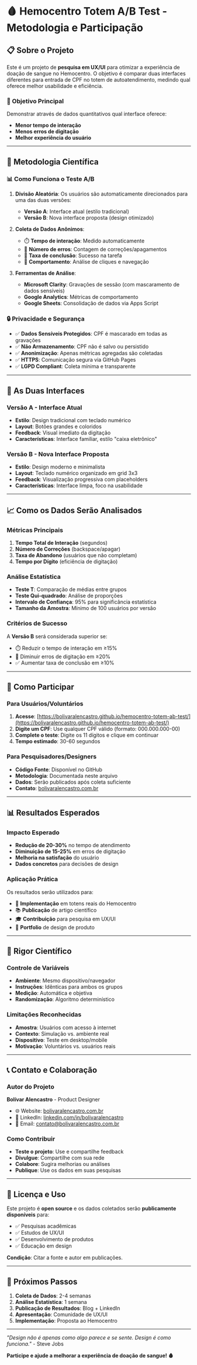 # 🩸 Hemocentro Totem A/B Test - Metodologia e Participação

## 📋 Sobre o Projeto

Este é um projeto de **pesquisa em UX/UI** para otimizar a experiência de doação de sangue no Hemocentro. O objetivo é comparar duas interfaces diferentes para entrada de CPF no totem de autoatendimento, medindo qual oferece melhor usabilidade e eficiência.

### 🎯 Objetivo Principal
Demonstrar através de dados quantitativos qual interface oferece:
- **Menor tempo de interação**
- **Menos erros de digitação**
- **Melhor experiência do usuário**

---

## 🔬 Metodologia Científica

### 📊 Como Funciona o Teste A/B

1. **Divisão Aleatória**: Os usuários são automaticamente direcionados para uma das duas versões:
   - **Versão A**: Interface atual (estilo tradicional)
   - **Versão B**: Nova interface proposta (design otimizado)

2. **Coleta de Dados Anônimos**:
   - ⏱️ **Tempo de interação**: Medido automaticamente
   - 🔢 **Número de erros**: Contagem de correções/apagamentos
   - 🎯 **Taxa de conclusão**: Sucesso na tarefa
   - 📱 **Comportamento**: Análise de cliques e navegação

3. **Ferramentas de Análise**:
   - **Microsoft Clarity**: Gravações de sessão (com mascaramento de dados sensíveis)
   - **Google Analytics**: Métricas de comportamento
   - **Google Sheets**: Consolidação de dados via Apps Script

### 🔒 Privacidade e Segurança

- ✅ **Dados Sensíveis Protegidos**: CPF é mascarado em todas as gravações
- ✅ **Não Armazenamento**: CPF não é salvo ou persistido
- ✅ **Anonimização**: Apenas métricas agregadas são coletadas
- ✅ **HTTPS**: Comunicação segura via GitHub Pages
- ✅ **LGPD Compliant**: Coleta mínima e transparente

---

## 🎨 As Duas Interfaces

### Versão A - Interface Atual
- **Estilo**: Design tradicional com teclado numérico
- **Layout**: Botões grandes e coloridos
- **Feedback**: Visual imediato da digitação
- **Características**: Interface familiar, estilo "caixa eletrônico"

### Versão B - Nova Interface Proposta
- **Estilo**: Design moderno e minimalista
- **Layout**: Teclado numérico organizado em grid 3x3
- **Feedback**: Visualização progressiva com placeholders
- **Características**: Interface limpa, foco na usabilidade

---

## 📈 Como os Dados Serão Analisados

### Métricas Principais
1. **Tempo Total de Interação** (segundos)
2. **Número de Correções** (backspace/apagar)
3. **Taxa de Abandono** (usuários que não completam)
4. **Tempo por Dígito** (eficiência de digitação)

### Análise Estatística
- **Teste T**: Comparação de médias entre grupos
- **Teste Qui-quadrado**: Análise de proporções
- **Intervalo de Confiança**: 95% para significância estatística
- **Tamanho da Amostra**: Mínimo de 100 usuários por versão

### Critérios de Sucesso
A **Versão B** será considerada superior se:
- ⏱️ Reduzir o tempo de interação em ≥15%
- 🔢 Diminuir erros de digitação em ≥20%
- ✅ Aumentar taxa de conclusão em ≥10%

---

## 🤝 Como Participar

### Para Usuários/Voluntários
1. **Acesse**: [https://bolivaralencastro.github.io/hemocentro-totem-ab-test/](https://bolivaralencastro.github.io/hemocentro-totem-ab-test/)
2. **Digite um CPF**: Use qualquer CPF válido (formato: 000.000.000-00)
3. **Complete o teste**: Digite os 11 dígitos e clique em continuar
4. **Tempo estimado**: 30-60 segundos

### Para Pesquisadores/Designers
- **Código Fonte**: Disponível no GitHub
- **Metodologia**: Documentada neste arquivo
- **Dados**: Serão publicados após coleta suficiente
- **Contato**: [bolivaralencastro.com.br](https://bolivaralencastro.com.br)

---

## 📊 Resultados Esperados

### Impacto Esperado
- **Redução de 20-30%** no tempo de atendimento
- **Diminuição de 15-25%** em erros de digitação
- **Melhoria na satisfação** do usuário
- **Dados concretos** para decisões de design

### Aplicação Prática
Os resultados serão utilizados para:
- 🏥 **Implementação** em totens reais do Hemocentro
- 📚 **Publicação** de artigo científico
- 🎓 **Contribuição** para pesquisa em UX/UI
- 💼 **Portfolio** de design de produto

---

## 🔬 Rigor Científico

### Controle de Variáveis
- **Ambiente**: Mesmo dispositivo/navegador
- **Instruções**: Idênticas para ambos os grupos
- **Medição**: Automática e objetiva
- **Randomização**: Algoritmo determinístico

### Limitações Reconhecidas
- **Amostra**: Usuários com acesso à internet
- **Contexto**: Simulação vs. ambiente real
- **Dispositivo**: Teste em desktop/mobile
- **Motivação**: Voluntários vs. usuários reais

---

## 📞 Contato e Colaboração

### Autor do Projeto
**Bolívar Alencastro** - Product Designer
- 🌐 Website: [bolivaralencastro.com.br](https://bolivaralencastro.com.br)
- 💼 LinkedIn: [linkedin.com/in/bolivaralencastro](https://linkedin.com/in/bolivaralencastro)
- 📧 Email: contato@bolivaralencastro.com.br

### Como Contribuir
- **Teste o projeto**: Use e compartilhe feedback
- **Divulgue**: Compartilhe com sua rede
- **Colabore**: Sugira melhorias ou análises
- **Publique**: Use os dados em suas pesquisas

---

## 📝 Licença e Uso

Este projeto é **open source** e os dados coletados serão **publicamente disponíveis** para:
- ✅ Pesquisas acadêmicas
- ✅ Estudos de UX/UI
- ✅ Desenvolvimento de produtos
- ✅ Educação em design

**Condição**: Citar a fonte e autor em publicações.

---

## 🚀 Próximos Passos

1. **Coleta de Dados**: 2-4 semanas
2. **Análise Estatística**: 1 semana
3. **Publicação de Resultados**: Blog + LinkedIn
4. **Apresentação**: Comunidade de UX/UI
5. **Implementação**: Proposta ao Hemocentro

---

*"Design não é apenas como algo parece e se sente. Design é como funciona."* - Steve Jobs

**Participe e ajude a melhorar a experiência de doação de sangue! 🩸**
